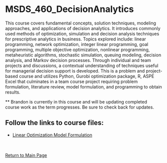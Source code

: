 # MSDS_460_DecisionAnalytics
This course covers fundamental concepts, solution techniques, modeling approaches, and applications of decision analytics. It introduces commonly used methods of optimization, simulation and decision analysis techniques for prescriptive analytics in business. Topics explored include: linear programming, network optimization, integer linear programming, goal programming, multiple objective optimization, nonlinear programming, metaheuristic algorithms, stochastic simulation, queuing modeling, decision analysis, and Markov decision processes. Through individual and team projects and discussions, a contextual understanding of techniques useful for managerial decision support is developed. This is a problem and project-based course and utilizes Python, Gurobi optimization package, R, ASPE Excel that culminates in a team course project requiring problem formulation, literature review, model formulation, and programming to obtain results. 

** Brandon is currently in this course and will be updating completed course work as the term progresses. Be sure to check back for updates.


## Follow the links to course files:
* <a href="https://github.com/OBrianbl/MSDS_460_DecisionAnalytics/blob/master/LinearOptimization_Model_Formulation/Linear_Optimization_Explicit_Implicit_Modeling_Formulation.pdf">Linear Optimization Model Formulation</a>

<br><br><a href="https://obrianbl.github.io/">Return to Main Page</a>
